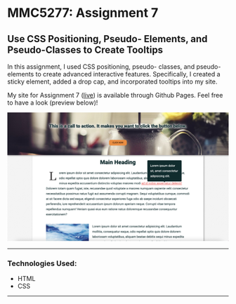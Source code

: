 # MMC5277: Assignment 7
## Use CSS Positioning, Pseudo- Elements, and Pseudo-Classes to Create Tooltips

In this assignment, I used CSS positioning, pseudo- classes, and pseudo-elements to create advanced interactive features. Specifically, I created a sticky element, added a drop cap, and incorporated tooltips into my site. 

My site for Assignment 7 ([live](https://zacharywilkerson.github.io/m7-hw7-wilkerson-zachary/)) is available through Github Pages. Feel free to have a look (preview below)!

![Assignment 7 Preview](/images/assignment7_preview.png "Assignment 7 Preview")

___
### **Technologies Used:**
- HTML
- CSS
___